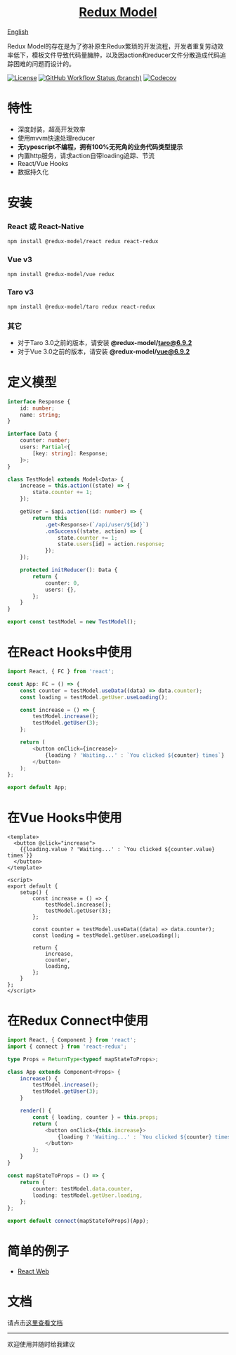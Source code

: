 <h1 align="center">
  <a href="https://redux-model.github.io/redux-model">
    Redux Model
  </a>
</h1>

[English](./README-EN.md)

Redux Model的存在是为了弥补原生Redux繁琐的开发流程，开发者重复劳动效率低下，模板文件导致代码量臃肿，以及因action和reducer文件分散造成代码追踪困难的问题而设计的。

[![License](https://img.shields.io/github/license/redux-model/redux-model)](https://github.com/redux-model/redux-model/blob/master/LICENSE)
[![GitHub Workflow Status (branch)](https://img.shields.io/github/workflow/status/redux-model/redux-model/CI/master)](https://github.com/redux-model/redux-model/actions)
[![Codecov](https://img.shields.io/codecov/c/github/redux-model/redux-model)](https://codecov.io/gh/redux-model/redux-model)


# 特性

* 深度封装，超高开发效率
* 使用mvvm快速处理reducer
* **无typescript不编程，拥有100%无死角的业务代码类型提示**
* 内置http服务，请求action自带loading追踪、节流
* React/Vue Hooks
* 数据持久化


# 安装

### React 或 React-Native
```bash
npm install @redux-model/react redux react-redux
```

### Vue v3
```bash
npm install @redux-model/vue redux
```

### Taro v3
```bash
npm install @redux-model/taro redux react-redux
```

### 其它
* 对于Taro 3.0之前的版本，请安装 **@redux-model/taro@6.9.2**
* 对于Vue 3.0之前的版本，请安装 **@redux-model/vue@6.9.2**

# 定义模型
```typescript
interface Response {
    id: number;
    name: string;
}

interface Data {
    counter: number;
    users: Partial<{
        [key: string]: Response;
    }>;
}

class TestModel extends Model<Data> {
    increase = this.action((state) => {
        state.counter += 1;
    });

    getUser = $api.action((id: number) => {
        return this
            .get<Response>(`/api/user/${id}`)
            .onSuccess((state, action) => {
                state.counter += 1;
                state.users[id] = action.response;
            });
    });

    protected initReducer(): Data {
        return {
            counter: 0,
            users: {},
        };
    }
}

export const testModel = new TestModel();
```

# 在React Hooks中使用
```typescript jsx
import React, { FC } from 'react';

const App: FC = () => {
    const counter = testModel.useData((data) => data.counter);
    const loading = testModel.getUser.useLoading();

    const increase = () => {
        testModel.increase();
        testModel.getUser(3);
    };

    return (
        <button onClick={increase}>
            {loading ? 'Waiting...' : `You clicked ${counter} times`}
        </button>
    );
};

export default App;
```

# 在Vue Hooks中使用
```vue
<template>
  <button @click="increase">
    {{loading.value ? 'Waiting...' : `You clicked ${counter.value} times`}}
  </button>
</template>

<script>
export default {
    setup() {
        const increase = () => {
            testModel.increase();
            testModel.getUser(3);
        };

        const counter = testModel.useData((data) => data.counter);
        const loading = testModel.getUser.useLoading();

        return {
            increase,
            counter,
            loading,
        };
    }
};
</script>
```

# 在Redux Connect中使用
```typescript jsx
import React, { Component } from 'react';
import { connect } from 'react-redux';

type Props = ReturnType<typeof mapStateToProps>;

class App extends Component<Props> {
    increase() {
        testModel.increase();
        testModel.getUser(3);
    }

    render() {
        const { loading, counter } = this.props;
        return (
            <button onClick={this.increase}>
                {loading ? 'Waiting...' : `You clicked ${counter} times`}
            </button>
        );
    }
}

const mapStateToProps = () => {
    return {
        counter: testModel.data.counter,
        loading: testModel.getUser.loading,
    };
};

export default connect(mapStateToProps)(App);
```

# 简单的例子

* [React Web](https://github.com/redux-model/redux-model-web-demo)

# 文档

请点击[这里查看文档](https://redux-model.github.io/redux-model)

---------------------

欢迎使用并随时给我建议

